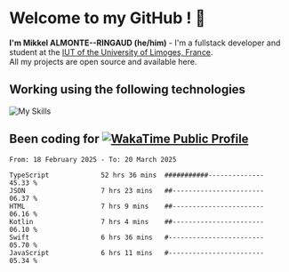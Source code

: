 # Welcome to my GitHub ! 🌃

**I'm Mikkel ALMONTE--RINGAUD (he/him)** - I'm a fullstack developer and student at the [IUT of the University of Limoges, France](https://iut.unilim.fr). \
All my projects are open source and available here.

## Working using the following technologies

![My Skills](https://skillicons.dev/icons?i=solidjs,pnpm,nodejs,ts,js,vercel,netlify,html,css,rust,astro,git,vue,md,electron,figma,github,bash,bun,cloudflare,py,tailwind,nginx,npm,tauri,vite,zig,yarn,windicss,dart,flutter,kotlin&theme=dark)

## Been coding for [![WakaTime Public Profile](https://wakatime.com/badge/user/0839e595-e07a-435c-8d59-ed95f2a3d6dd.svg?style=flat-square)](https://wakatime.com/@0839e595-e07a-435c-8d59-ed95f2a3d6dd)

<!--START_SECTION:waka-->

```plain
From: 18 February 2025 - To: 20 March 2025

TypeScript             52 hrs 36 mins  ###########--------------   45.33 %
JSON                   7 hrs 23 mins   ##-----------------------   06.37 %
HTML                   7 hrs 9 mins    ##-----------------------   06.16 %
Kotlin                 7 hrs 4 mins    ##-----------------------   06.10 %
Swift                  6 hrs 36 mins   #------------------------   05.70 %
JavaScript             6 hrs 11 mins   #------------------------   05.34 %
```

<!--END_SECTION:waka-->
